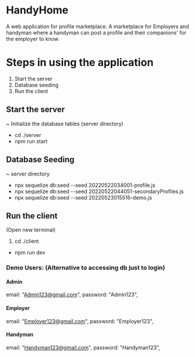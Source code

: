 # HandyHome
A web application for profile marketplace. A marketplace for Employers and handyman where a handyman can post a profile and their companions' for the employer to know. 

# Steps in using the application
1. Start the server 
2. Database seeding
3. Run the client


## Start the server 
~ Initialize the database tables (server directory)
- cd ./server
- npm run start

## Database Seeding
~ server directory
- npx sequelize db:seed --seed 20220522034001-profile.js
- npx sequelize db:seed --seed 20220522044051-secondaryProfiles.js
- npx sequelize db:seed --seed 20220523015516-demo.js

## Run the client
(Open new terminal)
1. cd ./client
- npm run dev


### Demo Users: (Alternative to accessing db just to login)
#### Admin
email: "Admin123@gmail.com", 
password: "Admin123",

#### Employer
email: "Employer123@gmail.com",
password: "Employer123",

#### Handyman
email: "Handyman123@gmail.com", 
password: "Handyman123",
